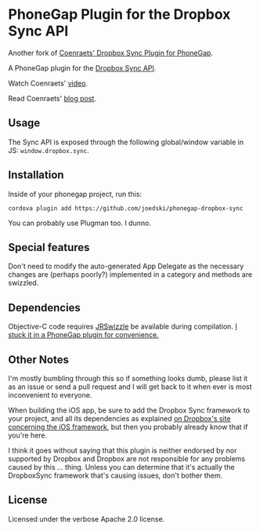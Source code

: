 PhoneGap Plugin for the Dropbox Sync API
========================================

Another fork of [Coenraets' Dropbox Sync Plugin for PhoneGap](https://github.com/ccoenraets/phonegap-dropbox-sync).

A PhoneGap plugin for the [Dropbox Sync API](https://www.dropbox.com/developers/sync).

Watch Coenraets' [video](http://youtu.be/RYky20wV0_Y).

Read Coenraets' [blog post](http://coenraets.org).

Usage
-----

The Sync API is exposed through the following global/window variable in JS: `window.dropbox.sync`.

Installation
------------

Inside of your phonegap project, run this:

```
cordova plugin add https://github.com/joedski/phonegap-dropbox-sync
```

You can probably use Plugman too.  I dunno.

Special features
----------------

Don't need to modify the auto-generated App Delegate as the necessary changes are (perhaps poorly?) implemented in a category and methods are swizzled.

Dependencies
------------

Objective-C code requires [JRSwizzle](https://github.com/rentzsch/jrswizzle) be available during compilation.  [I stuck it in a PhoneGap plugin for convenience.](https://github.com/joedski/phonegap-jrswizzle)

Other Notes
-----------

I'm mostly bumbling through this so if something looks dumb, please list it as an issue or send a pull request and I will get back to it when ever is most inconvenient to everyone.

When building the iOS app, be sure to add the Dropbox Sync framework to your project, and all its dependencies as explained [on Dropbox's site concerning the iOS framework](https://www.dropbox.com/developers/sync/sdks/ios), but then you probably already know that if you're here.

I think it goes without saying that this plugin is neither endorsed by nor supported by Dropbox and Dropbox are not responsible for any problems caused by this ... thing.  Unless you can determine that it's actually the DropboxSync framework that's causing issues, don't bother them.

License
-------

Licensed under the verbose Apache 2.0 license.
